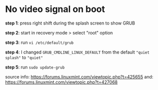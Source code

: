 # No video signal on boot

**step 1**: press right shift during the splash screen to show GRUB

**step 2**: start in recovery mode > select "root" option

**step 3**: run `vi /etc/default/grub`

**step 4**: I changed `GRUB_CMDLINE_LINUX_DEFAULT` from the default `"quiet splash"` to `"quiet"`

**step 5**: run `sudo update-grub`

source info: https://forums.linuxmint.com/viewtopic.php?t=425655
and: https://forums.linuxmint.com/viewtopic.php?t=427068
